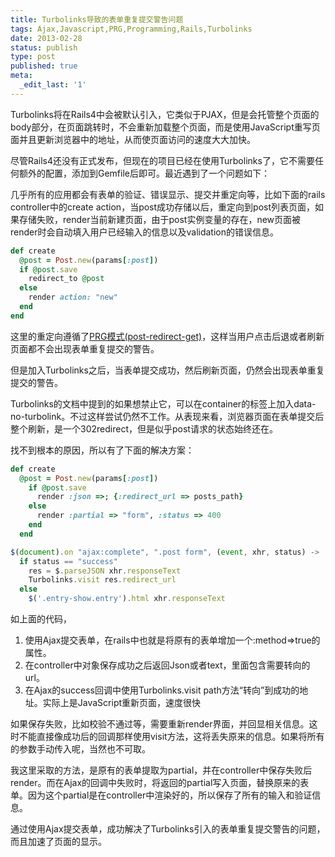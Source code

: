 ```yaml
---
title: Turbolinks导致的表单重复提交警告问题
tags: Ajax,Javascript,PRG,Programming,Rails,Turbolinks
date: 2013-02-28
status: publish
type: post
published: true
meta:
  _edit_last: '1'
---
```

Turbolinks将在Rails4中会被默认引入，它类似于PJAX，但是会托管整个页面的body部分，在页面跳转时，不会重新加载整个页面，而是使用JavaScript重写页面并且更新浏览器中的地址，从而使页面访问的速度大大加快。  

尽管Rails4还没有正式发布，但现在的项目已经在使用Turbolinks了，它不需要任何额外的配置，添加到Gemfile后即可。最近遇到了一个问题如下：

几乎所有的应用都会有表单的验证、错误显示、提交并重定向等，比如下面的rails controller中的create action，当post成功存储以后，重定向到post列表页面，如果存储失败，render当前新建页面，由于post实例变量的存在，new页面被render时会自动填入用户已经输入的信息以及validation的错误信息。

``` ruby
def create
  @post = Post.new(params[:post])
  if @post.save
    redirect_to @post
  else
    render action: "new"
  end
end
```

这里的重定向遵循了[PRG模式(post-redirect-get)](http://en.wikipedia.org/wiki/Post/Redirect/Get)，这样当用户点击后退或者刷新页面都不会出现表单重复提交的警告。

但是加入Turbolinks之后，当表单提交成功，然后刷新页面，仍然会出现表单重复提交的警告。

Turbolinks的文档中提到的如果想禁止它，可以在container的标签上加入data-no-turbolink。不过这样尝试仍然不工作。从表现来看，浏览器页面在表单提交后整个刷新，是一个302redirect，但是似乎post请求的状态始终还在。

找不到根本的原因，所以有了下面的解决方案：

```ruby
def create
  @post = Post.new(params[:post])
    if @post.save
      render :json =>; {:redirect_url => posts_path}
    else
      render :partial => "form", :status => 400
    end
  end
```

```js
$(document).on "ajax:complete", ".post form", (event, xhr, status) ->
  if status == "success"
    res = $.parseJSON xhr.responseText
    Turbolinks.visit res.redirect_url
  else
    $('.entry-show.entry').html xhr.responseText
```
如上面的代码，  

1.  使用Ajax提交表单，在rails中也就是将原有的表单增加一个:method=>true的属性。     
2.  在controller中对象保存成功之后返回Json或者text，里面包含需要转向的url。  
3.  在Ajax的success回调中使用Turbolinks.visit path方法“转向”到成功的地址。实际上是JavaScript重新页面，速度很快  

如果保存失败，比如校验不通过等，需要重新render界面，并回显相关信息。这时不能直接像成功后的回调那样使用visit方法，这将丢失原来的信息。如果将所有的参数手动传入呢，当然也不可取。  

我这里采取的方法，是原有的表单提取为partial，并在controller中保存失败后render。而在Ajax的回调中失败时，将返回的partial写入页面，替换原来的表单。因为这个partial是在controller中渲染好的，所以保存了所有的输入和验证信息。

通过使用Ajax提交表单，成功解决了Turbolinks引入的表单重复提交警告的问题，而且加速了页面的显示。